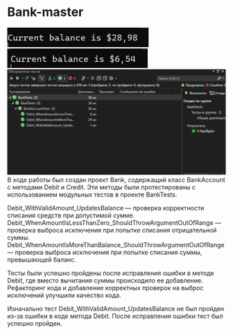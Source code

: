 # Bank-master
![Скриншот приложения](image1.png)
![Скриншот приложения](image2.png)
![Скриншот приложения](image3.png)
В ходе работы был создан проект Bank, содержащий класс BankAccount с методами Debit и Credit. Эти методы были протестированы с использованием модульных тестов в проекте BankTests. 

Debit_WithValidAmount_UpdatesBalance — проверка корректности списания средств при допустимой сумме.
Debit_WhenAmountIsLessThanZero_ShouldThrowArgumentOutOfRange — проверка выброса исключения при попытке списания отрицательной суммы.
Debit_WhenAmountIsMoreThanBalance_ShouldThrowArgumentOutOfRange — проверка выброса исключения при попытке списания суммы, превышающей баланс.

Тесты были успешно пройдены после исправления ошибки в методе Debit, где вместо вычитания суммы происходило ее добавление.
Рефакторинг кода и добавление корректных проверок на выброс исключений улучшили качество кода.

Изначально тест Debit_WithValidAmount_UpdatesBalance не был пройден из-за ошибки в коде метода Debit. После исправления ошибки тест был успешно пройден.
